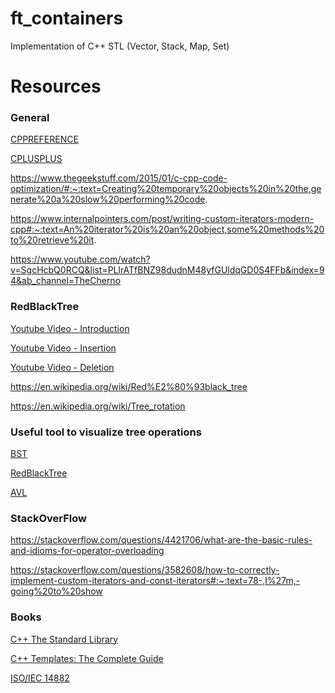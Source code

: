 # ft_containers
Implementation of C++ STL (Vector, Stack, Map, Set)

# Resources 

### General

[CPPREFERENCE](https://en.cppreference.com/w/cpp/container)

[CPLUSPLUS](https://cplusplus.com/reference/stl/)

https://www.thegeekstuff.com/2015/01/c-cpp-code-optimization/#:~:text=Creating%20temporary%20objects%20in%20the,generate%20a%20slow%20performing%20code.

https://www.internalpointers.com/post/writing-custom-iterators-modern-cpp#:~:text=An%20iterator%20is%20an%20object,some%20methods%20to%20retrieve%20it.

https://www.youtube.com/watch?v=SgcHcbQ0RCQ&list=PLlrATfBNZ98dudnM48yfGUldqGD0S4FFb&index=94&ab_channel=TheCherno



### RedBlackTree

[Youtube Video - Introduction](https://www.youtube.com/watch?v=3RQtq7PDHog&list=PLdo5W4Nhv31bbKJzrsKfMpo_grxuLl8LU&index=64&ab_channel=Jenny%27slecturesCS%2FITNET%26JRF)

[Youtube Video - Insertion](https://www.youtube.com/watch?v=qA02XWRTBdw&list=PLdo5W4Nhv31bbKJzrsKfMpo_grxuLl8LU&index=66&ab_channel=Jenny%27slecturesCS%2FITNET%26JRF)


[Youtube Video - Deletion](https://www.youtube.com/watch?v=w5cvkTXY0vQ&list=PLdo5W4Nhv31bbKJzrsKfMpo_grxuLl8LU&index=67&ab_channel=Jenny%27slecturesCS%2FITNET%26JRF)


https://en.wikipedia.org/wiki/Red%E2%80%93black_tree

https://en.wikipedia.org/wiki/Tree_rotation

### Useful tool to visualize tree operations

[BST](https://www.cs.usfca.edu/~galles/visualization/BST.html)

[RedBlackTree](https://www.cs.usfca.edu/~galles/visualization/RedBlack.html)

[AVL](https://www.cs.usfca.edu/~galles/visualization/AVLtree.html)

### StackOverFlow

https://stackoverflow.com/questions/4421706/what-are-the-basic-rules-and-idioms-for-operator-overloading

https://stackoverflow.com/questions/3582608/how-to-correctly-implement-custom-iterators-and-const-iterators#:~:text=78-,I%27m,-going%20to%20show


### Books

[C++ The Standard Library](https://www.mica.edu.vn/perso/Vu-Hai/EE3490/Ref/The%20C++Standard%20Library%20-%202nd%20Edition.pdf)

[C++ Templates: The Complete Guide](http://ultra.sdk.free.fr/docs/DxO/C%2B%2B%20Templates%20The%20Complete%20Guide.pdf)

[ISO/IEC 14882]()
